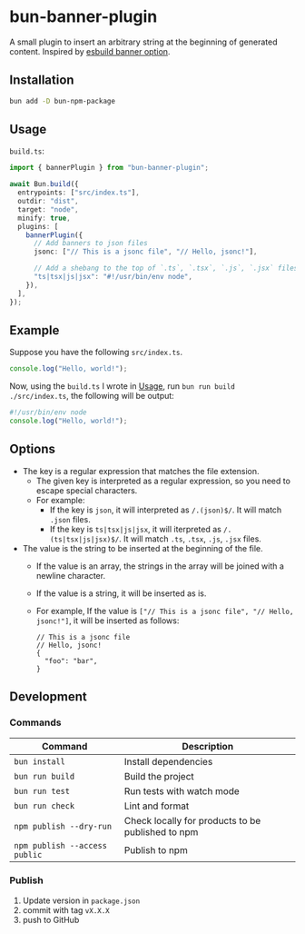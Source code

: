 # bun-banner-plugin

A small plugin to insert an arbitrary string at the beginning of generated content. Inspired by [esbuild banner option](https://esbuild.github.io/api/#banner).

## Installation

```sh
bun add -D bun-npm-package
```

## Usage

`build.ts`:

```ts
import { bannerPlugin } from "bun-banner-plugin";

await Bun.build({
  entrypoints: ["src/index.ts"],
  outdir: "dist",
  target: "node",
  minify: true,
  plugins: [
    bannerPlugin({
      // Add banners to json files
      jsonc: ["// This is a jsonc file", "// Hello, jsonc!"],

      // Add a shebang to the top of `.ts`, `.tsx`, `.js`, `.jsx` files
      "ts|tsx|js|jsx": "#!/usr/bin/env node",
    }),
  ],
});
```

## Example

Suppose you have the following `src/index.ts`.

```ts
console.log("Hello, world!");
```

Now, using the `build.ts` I wrote in [Usage](#usage), run `bun run build ./src/index.ts`, the following will be output:

```js
#!/usr/bin/env node
console.log("Hello, world!");
```

## Options

- The key is a regular expression that matches the file extension.
  - The given key is interpreted as a regular expression, so you need to escape special characters.
  - For example:
    - If the key is `json`, it will interpreted as `/.(json)$/`. It will match `.json` files.
    - If the key is `ts|tsx|js|jsx`, it will iterpreted as `/.(ts|tsx|js|jsx)$/`. It will match `.ts`, `.tsx`, `.js`, `.jsx` files.
- The value is the string to be inserted at the beginning of the file.
  - If the value is an array, the strings in the array will be joined with a newline character.
  - If the value is a string, it will be inserted as is.
  - For example, If the value is `["// This is a jsonc file", "// Hello, jsonc!"]`, it will be inserted as follows:

    ```jsonc
    // This is a jsonc file
    // Hello, jsonc!
    {
      "foo": "bar",
    }
    ```

## Development

### Commands

| Command                       | Description                                       |
| ----------------------------- | ------------------------------------------------- |
| `bun install`                 | Install dependencies                              |
| `bun run build`               | Build the project                                 |
| `bun run test`                | Run tests with watch mode                         |
| `bun run check`               | Lint and format                                   |
| `npm publish --dry-run`       | Check locally for products to be published to npm |
| `npm publish --access public` | Publish to npm                                    |

### Publish

1. Update version in `package.json`
2. commit with tag `vX.X.X`
3. push to GitHub
